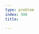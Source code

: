 ```yaml
---
type: problem
index: 500
title: 

---
```

<!--stackedit_data:
eyJoaXN0b3J5IjpbLTIwOTkyMjAwOTZdfQ==
-->